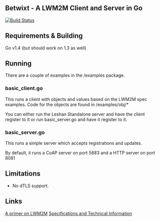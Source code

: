 ## Betwixt - A LWM2M Client and Server in Go
[![Build Status](https://drone.io/github.com/zubairhamed/betwixt/status.png)](https://drone.io/github.com/zubairhamed/betwixt/latest)

## Requirements & Building
Go v1.4 (but should work on 1.3 as well)

## Running
There are a couple of examples in the /examples package.

### basic_client.go
This runs a client with objects and values based on the LWM2M spec examples.
Code for the objects are found in /examples/obj/*

You can either run the Leshan Standalone server and have the client register to it or run basic_server.go and have it register to it.

### basic_server.go
This runs a simple server which accepts registrations and updates.

By default, it runs a CoAP server on port 5683 and a HTTP server on port 8081

## Limitations
- No dTLS support.

## Links
[A primer on LWM2M](http://www.slideshare.net/zdshelby/oma-lightweightm2-mtutorial)
[Specifications and Technical Information](http://technical.openmobilealliance.org/Technical/technical-information/release-program/current-releases/oma-lightweightm2m-v1-0)




